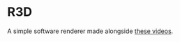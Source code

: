 # R3D

A simple software renderer made alongside [these videos](https://www.youtube.com/watch?v=ih20l3pJoeU).